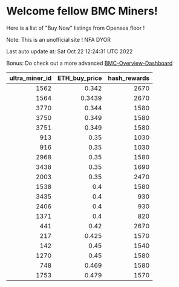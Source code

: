 # Welcome fellow BMC Miners!
Here is a list of "Buy Now" listings from Opensea floor !

Note: This is an unofficial site ! NFA DYOR

Last auto update at: Sat Oct 22 12:24:31 UTC 2022

Bonus: Do check out a more advanced [BMC-Overview-Dashboard](https://dune.com/defifunk/BMC-Overview-Dashboard)


|   ultra_miner_id |   ETH_buy_price |   hash_rewards |
|-----------------:|----------------:|---------------:|
|             1562 |          0.342  |           2670 |
|             1564 |          0.3439 |           2670 |
|             3770 |          0.344  |           1580 |
|             3750 |          0.349  |           1580 |
|             3751 |          0.349  |           1580 |
|              913 |          0.35   |           1030 |
|              916 |          0.35   |           1030 |
|             2968 |          0.35   |           1580 |
|             3438 |          0.35   |           1690 |
|             2003 |          0.35   |           2470 |
|             1538 |          0.4    |           1580 |
|             3435 |          0.4    |            930 |
|             2406 |          0.4    |            930 |
|             1371 |          0.4    |            820 |
|              441 |          0.42   |           2670 |
|              217 |          0.425  |           1570 |
|              142 |          0.45   |           1540 |
|             1270 |          0.45   |           1580 |
|              748 |          0.469  |           1580 |
|             1753 |          0.479  |           1570 |